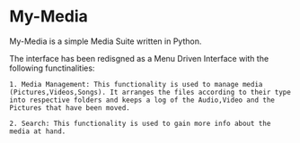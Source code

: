 # My-Media

My-Media is a simple Media Suite written in Python.

The interface has been redisgned as a Menu Driven Interface with the following functinalities:
	
	1. Media Management: This functionality is used to manage media (Pictures,Videos,Songs). It arranges the files according to their type into respective folders and keeps a log of the Audio,Video and the Pictures that have been moved.

	2. Search: This functionality is used to gain more info about the media at hand.
